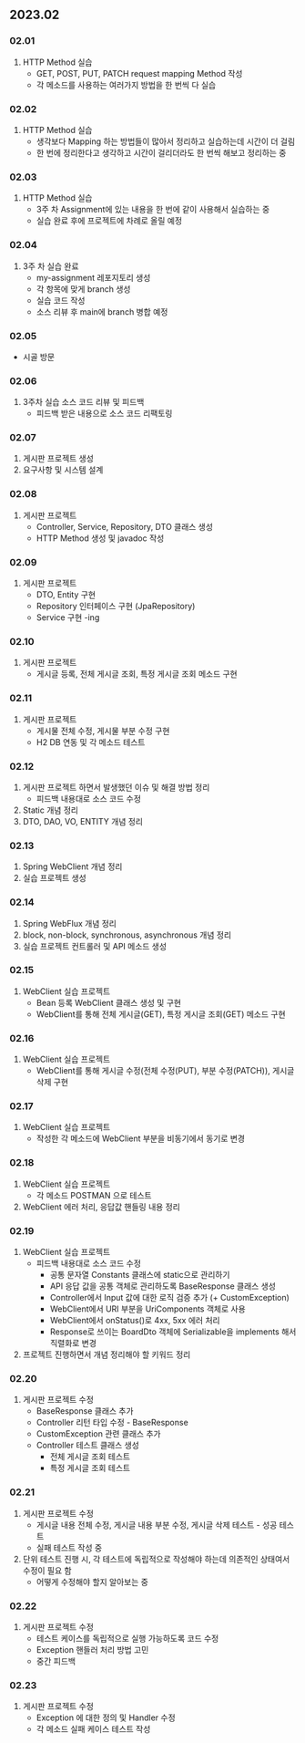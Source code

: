## 2023.02
### 02.01
1. HTTP Method 실습
    + GET, POST, PUT, PATCH request mapping Method 작성
    + 각 메소드를 사용하는 여러가지 방법을 한 번씩 다 실습
### 02.02
1. HTTP Method 실습
    + 생각보다 Mapping 하는 방법들이 많아서 정리하고 실습하는데 시간이 더 걸림
    + 한 번에 정리한다고 생각하고 시간이 걸리더라도 한 번씩 해보고 정리하는 중
### 02.03
1. HTTP Method 실습
   + 3주 차 Assignment에 있는 내용을 한 번에 같이 사용해서 실습하는 중
   + 실습 완료 후에 프로젝트에 차례로 올릴 예정
### 02.04
1. 3주 차 실습 완료 
   + my-assignment 레포지토리 생성 
   + 각 항목에 맞게 branch 생성 
   + 실습 코드 작성
   + 소스 리뷰 후 main에 branch 병합 예정
### 02.05
- 시골 방문
### 02.06
1. 3주차 실습 소스 코드 리뷰 및 피드백
   + 피드백 받은 내용으로 소스 코드 리팩토링
### 02.07
1. 게시판 프로젝트 생성
2. 요구사항 및 시스템 설계
### 02.08
1. 게시판 프로젝트
    + Controller, Service, Repository, DTO 클래스 생성
    + HTTP Method 생성 및 javadoc 작성
### 02.09
1. 게시판 프로젝트
    + DTO, Entity 구현
    + Repository 인터페이스 구현 (JpaRepository)
    + Service 구현 -ing
### 02.10
1. 게시판 프로젝트
   + 게시글 등록, 전체 게시글 조회, 특정 게시글 조회 메소드 구현
### 02.11
1. 게시판 프로젝트
   + 게시물 전체 수정, 게시물 부분 수정 구현
   + H2 DB 연동 및 각 메소드 테스트
### 02.12
1. 게시판 프로젝트 하면서 발생했던 이슈 및 해결 방법 정리
   + 피드백 내용대로 소스 코드 수정
2. Static 개념 정리
3. DTO, DAO, VO, ENTITY 개념 정리
### 02.13
1. Spring WebClient 개념 정리
2. 실습 프로젝트 생성
### 02.14
1. Spring WebFlux 개념 정리
2. block, non-block, synchronous, asynchronous 개념 정리
3. 실습 프로젝트 컨트롤러 및 API 메소드 생성
### 02.15
1. WebClient 실습 프로젝트
    + Bean 등록 WebClient 클래스 생성 및 구현
    + WebClient를 통해 전체 게시글(GET), 특정 게시글 조회(GET) 메소드 구현 
### 02.16
1. WebClient 실습 프로젝트
    + WebClient를 통해 게시글 수정(전체 수정(PUT), 부분 수정(PATCH)), 게시글 삭제 구현
### 02.17
1. WebClient 실습 프로젝트
    + 작성한 각 메소드에 WebClient 부분을 비동기에서 동기로 변경
### 02.18
1. WebClient 실습 프로젝트
    + 각 메소드 POSTMAN 으로 테스트
2. WebClient 에러 처리, 응답값 핸들링 내용 정리
### 02.19
1. WebClient 실습 프로젝트
    + 피드백 내용대로 소스 코드 수정
       + 공통 문자열 Constants 클래스에 static으로 관리하기
       + API 응답 값을 공통 객체로 관리하도록 BaseResponse 클래스 생성
       + Controller에서 Input 값에 대한 로직 검증 추가 (+ CustomException)
       + WebClient에서 URI 부분을 UriComponents 객체로 사용
       + WebClient에서 onStatus()로 4xx, 5xx 에러 처리
       + Response로 쓰이는 BoardDto 객체에 Serializable을 implements 해서 직렬화로 변경
2. 프로젝트 진행하면서 개념 정리해야 할 키워드 정리
### 02.20
1. 게시판 프로젝트 수정
    + BaseResponse 클래스 추가
    + Controller 리턴 타입 수정 - BaseResponse
    + CustomException 관련 클래스 추가
    + Controller 테스트 클래스 생성
      + 전체 게시글 조회 테스트
      + 특정 게시글 조회 테스트
### 02.21
1. 게시판 프로젝트 수정
    + 게시글 내용 전체 수정, 게시글 내용 부분 수정, 게시글 삭제 테스트 - 성공 테스트
    + 실패 테스트 작성 중
2. 단위 테스트 진행 시, 각 테스트에 독립적으로 작성해야 하는데 의존적인 상태여서 수정이 필요 함
    + 어떻게 수정해야 할지 알아보는 중
### 02.22
1. 게시판 프로젝트 수정
    + 테스트 케이스를 독립적으로 실행 가능하도록 코드 수정
    + Exception 핸들러 처리 방법 고민
    + 중간 피드백
### 02.23
1. 게시판 프로젝트 수정
    + Exception 에 대한 정의 및 Handler 수정
    + 각 메소드 실패 케이스 테스트 작성